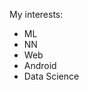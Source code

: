 My interests:  
- ML
- NN
- Web
- Android
- Data Science

<!---
PatrykBandyra/PatrykBandyra is a ✨ special ✨ repository because its `README.md` (this file) appears on your GitHub profile.
You can click the Preview link to take a look at your changes.
--->
